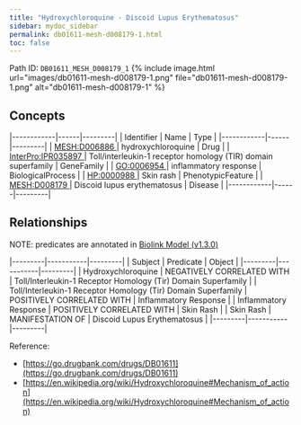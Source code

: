 ```yaml
---
title: "Hydroxychloroquine - Discoid Lupus Erythematosus"
sidebar: mydoc_sidebar
permalink: db01611-mesh-d008179-1.html
toc: false 
---
```



Path ID: `DB01611_MESH_D008179_1`
{% include image.html url="images/db01611-mesh-d008179-1.png" file="db01611-mesh-d008179-1.png" alt="db01611-mesh-d008179-1" %}

## Concepts

|------------|------|---------|
| Identifier | Name | Type    |
|------------|------|---------|
| <a href="https://identifiers.org/MESH:D006886">MESH:D006886 </a> | hydroxychloroquine | Drug |
| <a href="https://identifiers.org/InterPro:IPR035897">InterPro:IPR035897 </a> | Toll/interleukin-1 receptor homology (TIR) domain superfamily | GeneFamily |
| <a href="https://identifiers.org/GO:0006954">GO:0006954 </a> | inflammatory response | BiologicalProcess |
| <a href="https://identifiers.org/HP:0000988">HP:0000988 </a> | Skin rash | PhenotypicFeature |
| <a href="https://identifiers.org/MESH:D008179">MESH:D008179 </a> | Discoid lupus erythematosus | Disease |
|------------|------|---------|

## Relationships


NOTE: predicates are annotated in <a href="https://github.com/biolink/biolink-model/releases/tag/v1.3.0">Biolink Model (v1.3.0)</a>

|---------|-----------|---------|
| Subject | Predicate | Object  |
|---------|-----------|---------|
| Hydroxychloroquine | NEGATIVELY CORRELATED WITH | Toll/Interleukin-1 Receptor Homology (Tir) Domain Superfamily |
| Toll/Interleukin-1 Receptor Homology (Tir) Domain Superfamily | POSITIVELY CORRELATED WITH | Inflammatory Response |
| Inflammatory Response | POSITIVELY CORRELATED WITH | Skin Rash |
| Skin Rash | MANIFESTATION OF | Discoid Lupus Erythematosus |
|---------|-----------|---------|

Reference: 
  - [https://go.drugbank.com/drugs/DB01611](https://go.drugbank.com/drugs/DB01611)
  - [https://en.wikipedia.org/wiki/Hydroxychloroquine#Mechanism_of_action](https://en.wikipedia.org/wiki/Hydroxychloroquine#Mechanism_of_action)
